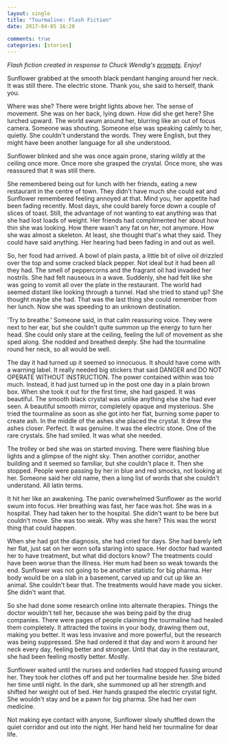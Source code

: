 ```yaml
---  
layout: single  
title: "Tourmaline: Flash Fiction"
date: 2017-04-05 16:20  
  
comments: true  
categories: [stories]  
---  
```

*Flash fiction created in response to Chuck Wendig's <a href="http://terribleminds.com/ramble/2017/03/31/flash-fiction-challenge-one-word-titles/">prompts</a>. Enjoy!*  

Sunflower grabbed at the smooth black pendant hanging around her neck. It was still there. The electric stone. Thank you, she said to herself, thank you.  

Where was she? There were bright lights above her. The sense of movement. She was on her back, lying down. How did she get here? She lurched upward. The world swum around her, blurring like an out of focus camera. Someone was shouting. Someone else was speaking calmly to her, quietly. She couldn't understand the words. They were English, but they might have been another language for all she understood.  

<!--more-->  

Sunflower blinked and she was once again prone, staring wildly at the ceiling once more. Once more she grasped the crystal. Once more, she was reassured that it was still there.  

She remembered being out for lunch with her friends, eating a new restaurant in the centre of town. They didn't have much she could eat and Sunflower remembered feeling annoyed at that. Mind you, her appetite had been fading recently. Most days, she could barely force down a couple of slices of toast. Still, the advantage of not wanting to eat anything was that she had lost loads of weight. Her friends had complimented her about how thin she was looking. How there wasn't any fat on her, not anymore. How she was almost a skeleton. At least, she thought that's what they said. They could have said anything. Her hearing had been fading in and out as well.  

So, her food had arrived. A bowl of plain pasta, a little bit of olive oil drizzled over the top and some cracked black pepper. Not ideal but it had been all they had. The smell of peppercorns and the fragrant oil had invaded her nostrils. She had felt nauseous in a wave. Suddenly, she had felt like she was going to vomit all over the plate in the restaurant. The world had seemed distant like looking through a tunnel. Had she tried to stand up? She thought maybe she had. That was the last thing she could remember from her lunch. Now she was speeding to an unknown destination.  

'Try to breathe.' Someone said, in that calm reassuring voice. They were next to her ear, but she couldn't quite summon up the energy to turn her head. She could only stare at the ceiling, feeling the lull of movement as she sped along. She nodded and breathed deeply. She had the tourmaline round her neck, so all would be well.  

The day it had turned up it seemed so innocuous. It should have come with a warning label. It really needed big stickers that said DANGER and DO NOT OPERATE WITHOUT INSTRUCTION. The power contained within was too much. Instead, it had just turned up in the post one day in a plain brown box. When she took it out for the first time, she had gasped. It was beautiful. The smooth black crystal was unlike anything else she had ever seen. A beautiful smooth mirror, completely opaque and mysterious. She tried the tourmaline as soon as she got into her flat, burning some paper to create ash. In the middle of the ashes she placed the crystal. It drew the ashes closer. Perfect. It was genuine. It was the electric stone. One of the rare crystals. She had smiled. It was what she needed.  

The trolley or bed she was on started moving. There were flashing blue lights and a glimpse of the night sky. Then another corridor, another building and it seemed so familiar, but she couldn't place it. Then she stopped. People were passing by her in blue and red smocks, not looking at her. Someone said her old name, then a long list of words that she couldn't understand. All latin terms.  

It hit her like an awakening. The panic overwhelmed Sunflower as the world swum into focus. Her breathing was fast, her face was hot. She was in a hospital. They had taken her to the hospital. She didn't want to be here but couldn't move. She was too weak. Why was she here? This was the worst thing that could happen.  

When she had got the diagnosis, she had cried for days. She had barely left her flat, just sat on her worn sofa staring into space. Her doctor had wanted her to have treatment, but what did doctors know? The treatments could have been worse than the illness. Her mum had been so weak towards the end. Sunflower was not going to be another statistic for big pharma. Her body would be on a slab in a basement, carved up and cut up like an animal. She couldn't bear that. The treatments would have made you sicker. She didn't want that.  

So she had done some research online into alternate therapies. Things the doctor wouldn't tell her, because she was being paid by the drug companies. There were pages of people claiming the tourmaline had healed them completely. It attracted the toxins in your body, drawing them out, making you better. It was less invasive and more powerful, but the research was being suppressed. She had ordered it that day and worn it around her neck every day, feeling better and stronger. Until that day in the restaurant, she had been feeling mostly better. Mostly.  

Sunflower waited until the nurses and orderlies had stopped fussing around her. They took her clothes off and put her tourmaline beside her. She bided her time until night. In the dark, she summoned up all her strength and shifted her weight out of bed. Her hands grasped the electric crystal tight. She wouldn't stay and be a pawn for big pharma. She had her own medicine.  

Not making eye contact with anyone, Sunflower slowly shuffled down the quiet corridor and out into the night. Her hand held her tourmaline for dear life.  
